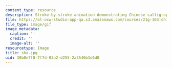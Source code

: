 ```yaml
---
content_type: resource
description: Stroke-by-stroke animation demonstrating Chinese calligraphy.
file: https://ol-ocw-studio-app-qa.s3.amazonaws.com/courses/21g-103-chinese-iii-regular-fall-2003/30b0e7f07f7d03a2d2552a3546b1d6d0_sha.jpg
file_type: image/gif
image_metadata:
  caption: ''
  credit: ''
  image-alt: ''
resourcetype: Image
title: sha.jpg
uid: 30b0e7f0-7f7d-03a2-d255-2a3546b1d6d0
---
```


